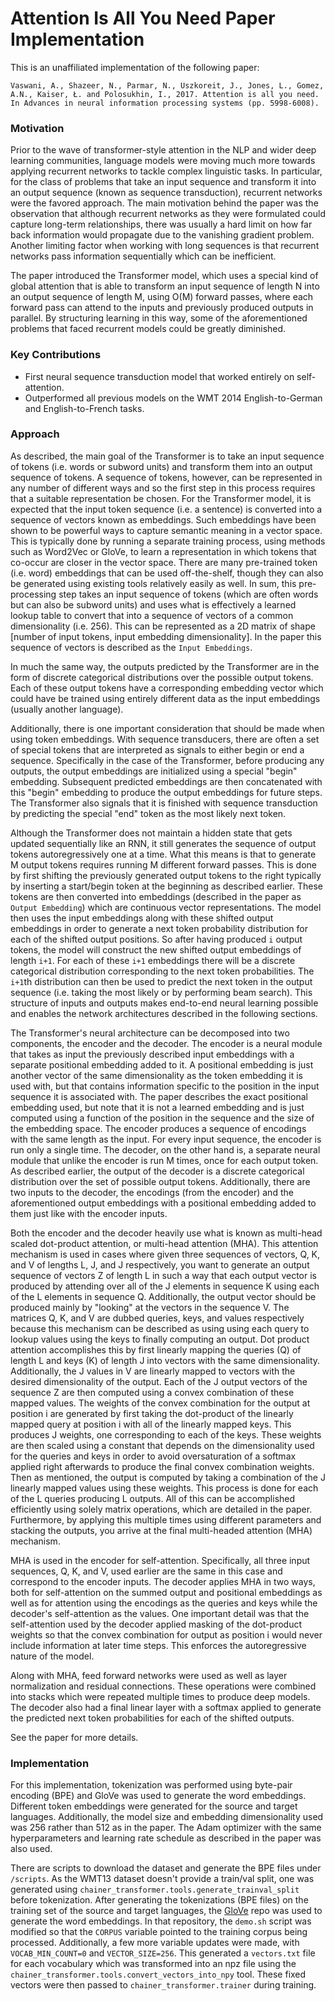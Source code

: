 Attention Is All You Need Paper Implementation
==============================================

This is an unaffiliated implementation of the following paper:

    Vaswani, A., Shazeer, N., Parmar, N., Uszkoreit, J., Jones, L., Gomez, A.N., Kaiser, Ł. and Polosukhin, I., 2017. Attention is all you need. In Advances in neural information processing systems (pp. 5998-6008).


### Motivation

Prior to the wave of transformer-style attention in the NLP and wider deep learning communities, language models 
were moving much more towards applying recurrent networks to tackle complex linguistic tasks.
In particular, for the class of problems that take an input sequence and transform it into an output
sequence (known as sequence transduction), recurrent networks were the favored approach. 
The main motivation behind the paper was the observation that although recurrent networks 
as they were formulated could capture long-term relationships, there was usually a hard limit 
on how far back information would propagate due to the vanishing gradient problem. Another limiting factor
when working with long sequences is that recurrent networks pass information sequentially which can be
inefficient.

The paper introduced the Transformer model, which uses a special kind of global attention that
is able to transform an input sequence of length N into an output sequence of length M, using O(M)
forward passes, where each forward pass can attend to the inputs and previously produced outputs in parallel.
By structuring learning in this way, some of the aforementioned problems that faced
recurrent models could be greatly diminished.

### Key Contributions

* First neural sequence transduction model that worked entirely on self-attention.
* Outperformed all previous models on the WMT 2014 English-to-German and English-to-French tasks.

### Approach

As described, the main goal of the Transformer is to take an input sequence of tokens (i.e. words or subword units)
and transform them into an output sequence of tokens. A sequence of tokens, however, can be represented
in any number of different ways and so the first step in this process requires that a
suitable representation be chosen. For the Transformer model, it is expected
that the input token sequence (i.e. a sentence) is converted into a sequence of vectors known as embeddings.
Such embeddings have been shown to be powerful ways to capture semantic meaning
in a vector space. This is typically done by running a separate training process, using
methods such as Word2Vec or GloVe, to learn a representation in which tokens that
co-occur are closer in the vector space. There are many pre-trained token (i.e. word) embeddings
that can be used off-the-shelf, though they can also be generated using existing tools relatively
easily as well. In sum, this pre-processing step takes an input sequence of tokens
(which are often words but can also be subword units) and uses what is effectively a learned
lookup table to convert that into a sequence of vectors of a common dimensionality (i.e. 256).
This can be represented as a 2D matrix of shape [number of input tokens, input embedding dimensionality].
In the paper this sequence of vectors is described as the `Input Embeddings`.

In much the same way, the outputs predicted by the Transformer are in the form of discrete categorical distributions over the possible output tokens. Each of these output tokens have a corresponding embedding 
vector which could have be trained using entirely different data as the input embeddings 
(usually another language).

Additionally, there is one important consideration that should be made when using token embeddings.
With sequence transducers, there are often a set of special tokens that are interpreted
as signals to either begin or end a sequence. Specifically in the case of the Transformer, before
producing any outputs, the output embeddings are initialized using a special "begin" embedding. 
Subsequent predicted embeddings are then concatenated with this "begin" embedding to produce the 
output embeddings for future steps. The Transformer also signals that it is finished with
sequence transduction by predicting the special "end" token as the most likely next token.

Although the Transformer does not maintain a hidden state that gets updated sequentially
like an RNN, it still generates the sequence of output tokens autoregressively one at a time.
What this means is that to generate M output tokens requires running M different forward
passes. This is done by first shifting the previously generated output tokens to the right typically
by inserting a start/begin token at the beginning as described earlier. These tokens are then
converted into embeddings (described in the paper as `Output Embedding`) which are continuous
vector representations. The model then uses the input embeddings along with these shifted output 
embeddings in order to generate a next token probability distribution for each of the shifted output 
positions. So after having produced `i` output tokens, the model will construct the new shifted output 
embeddings of length `i+1`. For each of these `i+1` embeddings there will be a
discrete categorical distribution corresponding to the next token probabilities. The `i+1`th distribution
can then be used to predict the next token in the output sequence (i.e. taking the most likely or
by performing beam search). This structure of inputs and outputs makes end-to-end neural
learning possible and enables the network architectures described in the following sections.

The Transformer's neural architecture can be decomposed into two components, the encoder and
the decoder. The encoder is a neural module that takes as input the previously described input 
embeddings with a separate positional embedding added to it. A positional embedding is just
another vector of the same dimensionality as the token embedding it is used with, but that
contains information specific to the position in the input sequence it is associated with.
The paper describes the exact positional embedding used, but note that it is not a 
learned embedding and is just computed using a function of the position in the sequence and 
the size of the embedding space. The encoder produces a sequence of encodings with the same
length as the input. For every input sequence, the encoder is run only a single time.
The decoder, on the other hand is, a separate neural module that unlike the encoder is run M 
times, once for each output token. As described earlier, the output of the decoder is a discrete 
categorical distribution over the set of possible output tokens. Additionally, there are two inputs 
to the decoder, the encodings (from the encoder) and the aforementioned output embeddings with a 
positional embedding added to them just like with the encoder inputs.

Both the encoder and the decoder heavily use what is known as multi-head scaled dot-product attention,
or multi-head attention (MHA).
This attention mechanism is used in cases where given three sequences of vectors, Q, K, and V of
lengths L, J, and J respectively, you want to generate an output sequence of vectors Z of length L in such a way
that each output vector is produced by attending over all of the J elements in sequence K using each
of the L elements in sequence Q. Additionally, the output vector should be produced mainly by "looking" at 
the vectors in the sequence V. The matrices Q, K, and V are dubbed queries, keys, and values respectively
because this mechanism can be described as using using each query to lookup values using the keys to finally
computing an output. Dot product attention accomplishes this by first linearly mapping the 
queries (Q) of length L and keys (K) of length J into vectors with the same dimensionality.
Additionally, the J values in V are linearly mapped to vectors with the desired dimensionality of the output.
Each of the J output vectors of the sequence Z are then computed using a convex 
combination of these mapped values. The weights of the convex combination for the output at position
i are generated by first taking the dot-product of the linearly mapped query at position i with all of the
linearly mapped keys. This produces J weights, one corresponding to each of the keys. These weights are then
scaled using a constant that depends on the dimensionality used for the queries and keys in order to avoid 
oversaturation of a softmax applied right afterwards to produce the final convex combination weights. 
Then as mentioned, the output
is computed by taking a combination of the J linearly mapped values using these weights.
This process is done for each of the L queries producing L outputs. All of this can be accomplished
efficiently using solely matrix operations, which are detailed in the paper. Furthermore,
by applying this multiple times using different parameters and stacking the outputs, you arrive
at the final multi-headed attention (MHA) mechanism.

MHA is used in the encoder for self-attention. Specifically, all three input sequences, Q, K, and V,
used earlier are the same in this case and correspond to the encoder inputs. The decoder
applies MHA in two ways, both for self-attention on the summed output and positional embeddings
as well as for attention using the encodings as the queries and keys while the decoder's
self-attention as the values. One important detail was that the self-attention used by the
decoder applied masking of the dot-product weights so that the convex combination for output
as position i would never include information at later time steps. This enforces the autoregressive
nature of the model.

Along with MHA, feed forward networks were used as well as layer normalization and residual connections.
These operations were combined into stacks which were repeated multiple times to produce deep
models. The decoder also had a final linear layer with a softmax applied to generate the
predicted next token probabilities for each of the shifted outputs.

See the paper for more details.

### Implementation

For this implementation, tokenization was performed using byte-pair encoding (BPE) and GloVe was used to
generate the word embeddings. Different token embeddings were generated for the source and target languages. Additionally, the model size and embedding dimensionality used was 256 rather than 512 as in the paper. The Adam optimizer with the same hyperparameters
and learning rate schedule as described in the paper was also used.

There are scripts to download the dataset and generate the BPE files under `/scripts`. 
As the WMT13 dataset doesn't provide a train/val split, one was generated using
`chainer_transformer.tools.generate_trainval_split` before tokenization.
After generating the tokenizations (BPE files) on the training set of the source and target languages, the
[GloVe](https://github.com/stanfordnlp/GloVe) repo was used to generate the word 
embeddings. In that repository, the `demo.sh` script was modified so that the `CORPUS` variable pointed to the
training corpus being processed. Additionally, a few more variable updates were made, with 
`VOCAB_MIN_COUNT=0` and `VECTOR_SIZE=256`. This generated a `vectors.txt` file for
each vocabulary which was transformed into an npz file using the
`chainer_transformer.tools.convert_vectors_into_npy` tool. These fixed vectors were then
passed to `chainer_transformer.trainer` during training.
